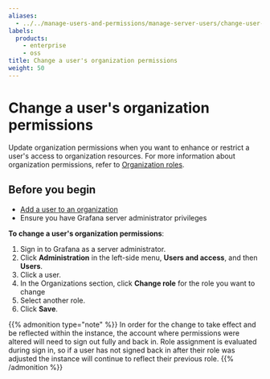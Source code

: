 ```yaml
---
aliases:
  - ../../manage-users-and-permissions/manage-server-users/change-user-org-permissions/
labels:
  products:
    - enterprise
    - oss
title: Change a user's organization permissions
weight: 50
---
```


# Change a user's organization permissions

Update organization permissions when you want to enhance or restrict a user's access to organization resources. For more information about organization permissions, refer to [Organization roles](../../../roles-and-permissions/#organization-roles).

## Before you begin

- [Add a user to an organization](../add-remove-user-to-org/)
- Ensure you have Grafana server administrator privileges

**To change a user's organization permissions**:

1. Sign in to Grafana as a server administrator.
1. Click **Administration** in the left-side menu, **Users and access**, and then **Users**.
1. Click a user.
1. In the Organizations section, click **Change role** for the role you want to change
1. Select another role.
1. Click **Save**.

{{% admonition type="note" %}}
In order for the change to take effect and be reflected within the instance, the account where permissions were altered will need to sign out fully and back in. Role assignment is evaluated during sign in, so if a user has not signed back in after their role was adjusted the instance will continue to reflect their previous role.
{{% /admonition %}}

